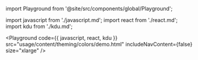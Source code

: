 import Playground from '@site/src/components/global/Playground';

import javascript from './javascript.md';
import react from './react.md';
import kdu from './kdu.md';

<Playground
  code={{ javascript, react, kdu }}
  src="usage/content/theming/colors/demo.html"
  includeNavContent={false}
  size="xlarge"
/>
